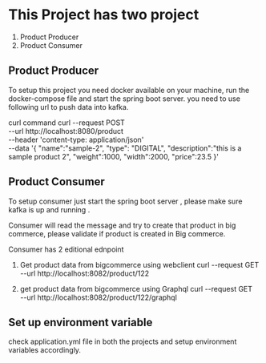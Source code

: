 # This Project has two project 
1. Product Producer
2. Product Consumer

 ## Product Producer 
 To setup this project you need docker available on your machine, run the docker-compose file and start the spring boot server.
you need to use following url to push data into kafka.

curl command 
curl --request POST \
  --url http://localhost:8080/product \
  --header 'content-type: application/json' \
  --data '{
  "name":"sample-2",
  "type": "DIGITAL",
  "description":"this is a sample product 2",
  "weight":1000,
  "width":2000,
  "price":23.5
}'

 ## Product Consumer 
To setup consumer just start the spring boot server , please make sure kafka is up and running .

Consumer will read the message and try to create that product in big commerce, please validate if product is created in Big commerce.

Consumer has 2 editional ednpoint 
1. Get product data from bigcommerce using webclient
curl --request GET \
  --url http://localhost:8082/product/122

   
2. get product data from bigcommerce using Graphql
curl --request GET \
  --url http://localhost:8082/product/122/graphql

## Set up environment variable 
check application.yml file in both the projects and setup environment variables accordingly.
